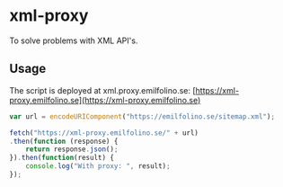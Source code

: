 # xml-proxy

To solve problems with XML API's.

## Usage

The script is deployed at xml.proxy.emilfolino.se: [https://xml-proxy.emilfolino.se](https://xml-proxy.emilfolino.se)

```javascript
var url = encodeURIComponent("https://emilfolino.se/sitemap.xml");

fetch("https://xml-proxy.emilfolino.se/" + url)
.then(function (response) {
    return response.json();
}).then(function(result) {
    console.log("With proxy: ", result);
});
```
